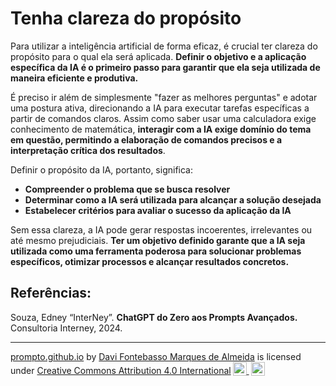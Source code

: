 # Tenha clareza do propósito

Para utilizar a inteligência artificial de forma eficaz, é crucial ter clareza do propósito para o qual ela será aplicada. **Definir o objetivo e a aplicação específica da IA é o primeiro passo para garantir que ela seja utilizada de maneira eficiente e produtiva.**

É preciso ir além de simplesmente "fazer as melhores perguntas" e adotar uma postura ativa, direcionando a IA para executar tarefas específicas a partir de comandos claros. Assim como saber usar uma calculadora exige conhecimento de matemática, **interagir com a IA exige domínio do tema em questão, permitindo a elaboração de comandos precisos e a interpretação crítica dos resultados**.

Definir o propósito da IA, portanto, significa:

- **Compreender o problema que se busca resolver**
- **Determinar como a IA será utilizada para alcançar a solução desejada**
- **Estabelecer critérios para avaliar o sucesso da aplicação da IA**

Sem essa clareza, a IA pode gerar respostas incoerentes, irrelevantes ou até mesmo prejudiciais. **Ter um objetivo definido garante que a IA seja utilizada como uma ferramenta poderosa para solucionar problemas específicos, otimizar processos e alcançar resultados concretos.**

## Referências:

Souza, Edney “InterNey”. **ChatGPT do Zero aos Prompts Avançados.** Consultoria Interney, 2024.

<hr>
<p xmlns:cc="http://creativecommons.org/ns#" xmlns:dct="http://purl.org/dc/terms/"><a property="dct:title" rel="cc:attributionURL" href="https://davifma.github.io/proMpto/">prompto.github.io</a> by <a rel="cc:attributionURL dct:creator" property="cc:attributionName" href="http://linkedin.com/in/davifma">Davi Fontebasso Marques de Almeida</a> is licensed under <a href="https://creativecommons.org/licenses/by/4.0/?ref=chooser-v1" target="_blank" rel="license noopener noreferrer" style="display:inline-block;">Creative Commons Attribution 4.0 International<img style="height:22px!important;margin-left:3px;vertical-align:text-bottom;" src="https://mirrors.creativecommons.org/presskit/icons/cc.svg?ref=chooser-v1" alt=""> <img style="height:22px!important;margin-left:3px;vertical-align:text-bottom;" src="https://mirrors.creativecommons.org/presskit/icons/by.svg?ref=chooser-v1" alt=""></a></p>
